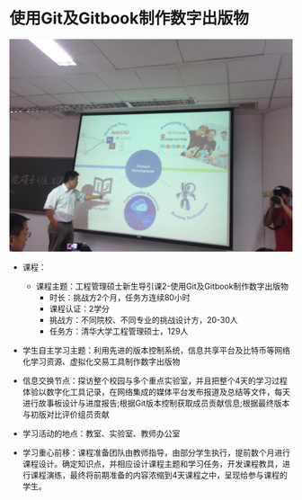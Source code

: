 #  使用Git及Gitbook制作数字出版物
![0](../assets/case/case-pic/XLP顾教授的讲解.jpg)
* 课程：

     + 课程主题：工程管理硕士新生导引课2-使用Git及Gitbook制作数字出版物
        + 时长：挑战方2个月，任务方连续80小时
        + 课程认证：2学分
        + 挑战方：不同院校、不同专业的挑战设计方，20-30人
        + 任务方：清华大学工程管理硕士，129人

 * 学生自主学习主题：利用先进的版本控制系统，信息共享平台及比特币等网络化学习资源、虚拟化交易工具制作数字出版物

 * 信息交换节点：探访整个校园与多个重点实验室，并且把整个4天的学习过程体验以数字化工具记录，在网络集成的媒体平台发布报道及总结等文件，每天进行故事板设计与进度报告;根据Git版本控制获取成员贡献信息;根据最终版本与初版对比评价组员贡献

 * 学习活动的地点：教室、实验室、教师办公室

  * 学习重心前移：课程准备团队由教师指导，由部分学生执行，提前数个月进行课程设计。确定知识点，并相应设计课程主题和学习任务，开发课程教具，进行课程演练，最终将前期准备的内容浓缩到4天课程之中，呈现给参与课程的学生。



